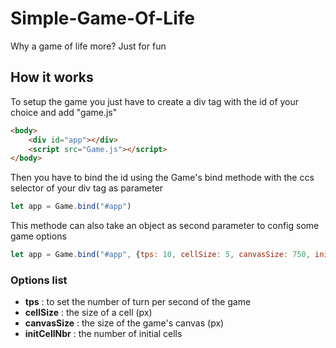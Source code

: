 # Simple-Game-Of-Life 

Why a game of life more? Just for fun

## How it works

To setup the game you just have to create a div tag with the id of your choice and add "game.js"

```html
<body>
    <div id="app"></div>
    <script src="Game.js"></script>
</body>
```

Then you have to bind the id using the Game's bind methode with the ccs selector of your div tag as parameter

```javascript
let app = Game.bind("#app")
```

This methode can also take an object as second parameter to config some game options

```javascript
let app = Game.bind("#app", {tps: 10, cellSize: 5, canvasSize: 750, initCellNbr: 20})
```

### Options list

* **tps** : to set the number of turn per second of the game
* **cellSize** : the size of a cell (px)
* **canvasSize** : the size of the game's canvas (px)
* **initCellNbr** : the number of initial cells
